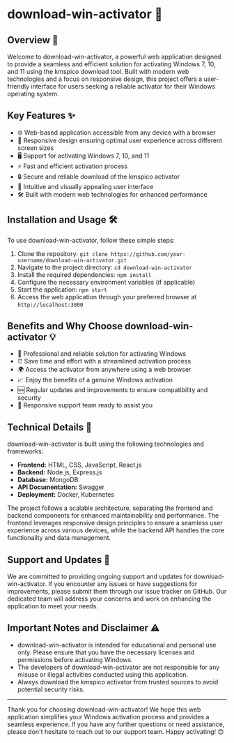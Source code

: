 # download-win-activator 🚀

## Overview 📝
Welcome to download-win-activator, a powerful web application designed to provide a seamless and efficient solution for activating Windows 7, 10, and 11 using the kmspico download tool. Built with modern web technologies and a focus on responsive design, this project offers a user-friendly interface for users seeking a reliable activator for their Windows operating system.

## Key Features ✨
- 🌐 Web-based application accessible from any device with a browser
- 📱 Responsive design ensuring optimal user experience across different screen sizes
- 🖥️ Support for activating Windows 7, 10, and 11
- ⚡ Fast and efficient activation process
- 🔒 Secure and reliable download of the kmspico activator
- 🎨 Intuitive and visually appealing user interface
- 🛠️ Built with modern web technologies for enhanced performance

## Installation and Usage 🛠️
To use download-win-activator, follow these simple steps:
1. Clone the repository: `git clone https://github.com/your-username/download-win-activator.git`
2. Navigate to the project directory: `cd download-win-activator`
3. Install the required dependencies: `npm install`
4. Configure the necessary environment variables (if applicable)
5. Start the application: `npm start`
6. Access the web application through your preferred browser at `http://localhost:3000`

## Benefits and Why Choose download-win-activator 💡
- 💼 Professional and reliable solution for activating Windows
- ⏰ Save time and effort with a streamlined activation process
- 🌍 Access the activator from anywhere using a web browser
- 📈 Enjoy the benefits of a genuine Windows activation
- 🆕 Regular updates and improvements to ensure compatibility and security
- 🤝 Responsive support team ready to assist you

## Technical Details 🔧
download-win-activator is built using the following technologies and frameworks:
- **Frontend:** HTML, CSS, JavaScript, React.js
- **Backend:** Node.js, Express.js
- **Database:** MongoDB
- **API Documentation:** Swagger
- **Deployment:** Docker, Kubernetes

The project follows a scalable architecture, separating the frontend and backend components for enhanced maintainability and performance. The frontend leverages responsive design principles to ensure a seamless user experience across various devices, while the backend API handles the core functionality and data management.

## Support and Updates 🚀
We are committed to providing ongoing support and updates for download-win-activator. If you encounter any issues or have suggestions for improvements, please submit them through our issue tracker on GitHub. Our dedicated team will address your concerns and work on enhancing the application to meet your needs.

## Important Notes and Disclaimer ⚠️
- download-win-activator is intended for educational and personal use only. Please ensure that you have the necessary licenses and permissions before activating Windows.
- The developers of download-win-activator are not responsible for any misuse or illegal activities conducted using this application.
- Always download the kmspico activator from trusted sources to avoid potential security risks.

---

Thank you for choosing download-win-activator! We hope this web application simplifies your Windows activation process and provides a seamless experience. If you have any further questions or need assistance, please don't hesitate to reach out to our support team. Happy activating! 😊